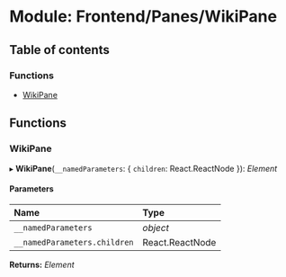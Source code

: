 # Module: Frontend/Panes/WikiPane

## Table of contents

### Functions

- [WikiPane](frontend_panes_wikipane.md#wikipane)

## Functions

### WikiPane

▸ **WikiPane**(`__namedParameters`: { `children`: React.ReactNode }): _Element_

#### Parameters

| Name                         | Type            |
| :--------------------------- | :-------------- |
| `__namedParameters`          | _object_        |
| `__namedParameters.children` | React.ReactNode |

**Returns:** _Element_
